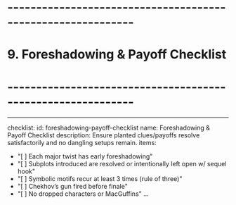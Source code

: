 # ------------------------------------------------------------

# 9. Foreshadowing & Payoff Checklist

# ------------------------------------------------------------

---

checklist:
id: foreshadowing-payoff-checklist
name: Foreshadowing & Payoff Checklist
description: Ensure planted clues/payoffs resolve satisfactorily and no dangling setups remain.
items:

- "[ ] Each major twist has early foreshadowing"
- "[ ] Subplots introduced are resolved or intentionally left open w/ sequel hook"
- "[ ] Symbolic motifs recur at least 3 times (rule of three)"
- "[ ] Chekhov’s gun fired before finale"
- "[ ] No dropped characters or MacGuffins"
  ...
